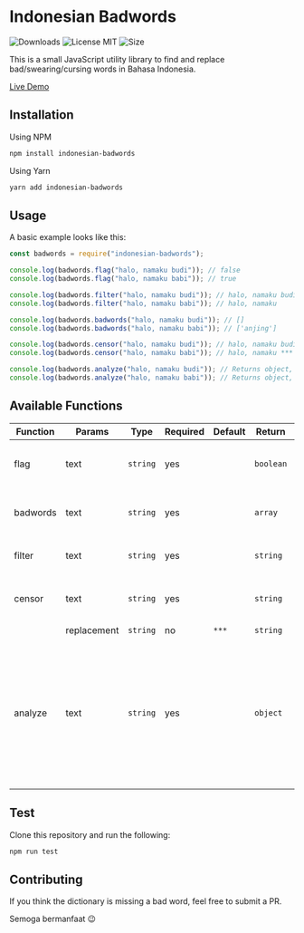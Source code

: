 # Indonesian Badwords

![Downloads](https://img.shields.io/npm/dt/indonesian-badwords.svg) ![License MIT](https://img.shields.io/npm/l/indonesian-badwords.svg) ![Size](https://img.shields.io/bundlephobia/min/indonesian-badwords)

This is a small JavaScript utility library to find and replace bad/swearing/cursing words in Bahasa Indonesia.

[Live Demo](https://codesandbox.io/s/indonesian-badwords-fm36vs?file=/src/index.js)

## Installation

Using NPM

```bash
npm install indonesian-badwords
```

Using Yarn

```bash
yarn add indonesian-badwords
```

## Usage

A basic example looks like this:

```javascript
const badwords = require("indonesian-badwords");

console.log(badwords.flag("halo, namaku budi")); // false
console.log(badwords.flag("halo, namaku babi")); // true

console.log(badwords.filter("halo, namaku budi")); // halo, namaku budi
console.log(badwords.filter("halo, namaku babi")); // halo, namaku

console.log(badwords.badwords("halo, namaku budi")); // []
console.log(badwords.badwords("halo, namaku babi")); // ['anjing']

console.log(badwords.censor("halo, namaku budi")); // halo, namaku budi
console.log(badwords.censor("halo, namaku babi")); // halo, namaku ***

console.log(badwords.analyze("halo, namaku budi")); // Returns object, see table below
console.log(badwords.analyze("halo, namaku babi")); // Returns object, see table below
```

## Available Functions

| Function | Params      | Type     | Required | Default | Return    | Description                                                                                                                                 |
| -------- | ----------- | -------- | -------- | ------- | --------- | ------------------------------------------------------------------------------------------------------------------------------------------- |
| flag     | text        | `string` | yes      |         | `boolean` | Checks if passed text contains bad word.                                                                                                    |
| badwords | text        | `string` | yes      |         | `array`   | Get all contained bad words from text.                                                                                                      |
| filter   | text        | `string` | yes      |         | `string`  | Trim bad words from text.                                                                                                                   |
| censor   | text        | `string` | yes      |         | `string`  | Censors passed text with replacement.                                                                                                       |
|          | replacement | `string` | no       | `***`   | `string`  |                                                                                                                                             |
| analyze  | text        | `string` | yes      |         | `object`  | Outputs object of original text, number of words, censored text, array of bad words, count of bad words, and index of individual bad words. |

## Test

Clone this repository and run the following:

```bash
npm run test
```

## Contributing

If you think the dictionary is missing a bad word, feel free to submit a PR.

Semoga bermanfaat 😉
